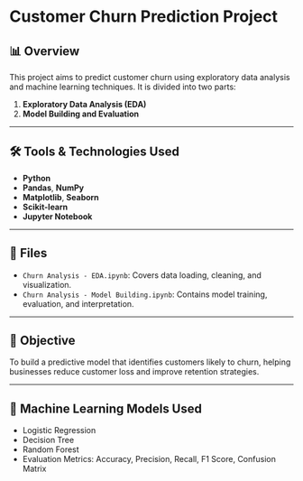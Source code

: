 # Customer Churn Prediction Project

## 📊 Overview
This project aims to predict customer churn using exploratory data analysis and machine learning techniques. It is divided into two parts:
1. **Exploratory Data Analysis (EDA)**
2. **Model Building and Evaluation**

---

## 🛠️ Tools & Technologies Used

- **Python**
- **Pandas**, **NumPy**
- **Matplotlib**, **Seaborn**
- **Scikit-learn**
- **Jupyter Notebook**

---

## 📁 Files

- `Churn Analysis - EDA.ipynb`: Covers data loading, cleaning, and visualization.
- `Churn Analysis - Model Building.ipynb`: Contains model training, evaluation, and interpretation.

---

## 📌 Objective

To build a predictive model that identifies customers likely to churn, helping businesses reduce customer loss and improve retention strategies.

---

## 🧠 Machine Learning Models Used

- Logistic Regression
- Decision Tree
- Random Forest
- Evaluation Metrics: Accuracy, Precision, Recall, F1 Score, Confusion Matrix
